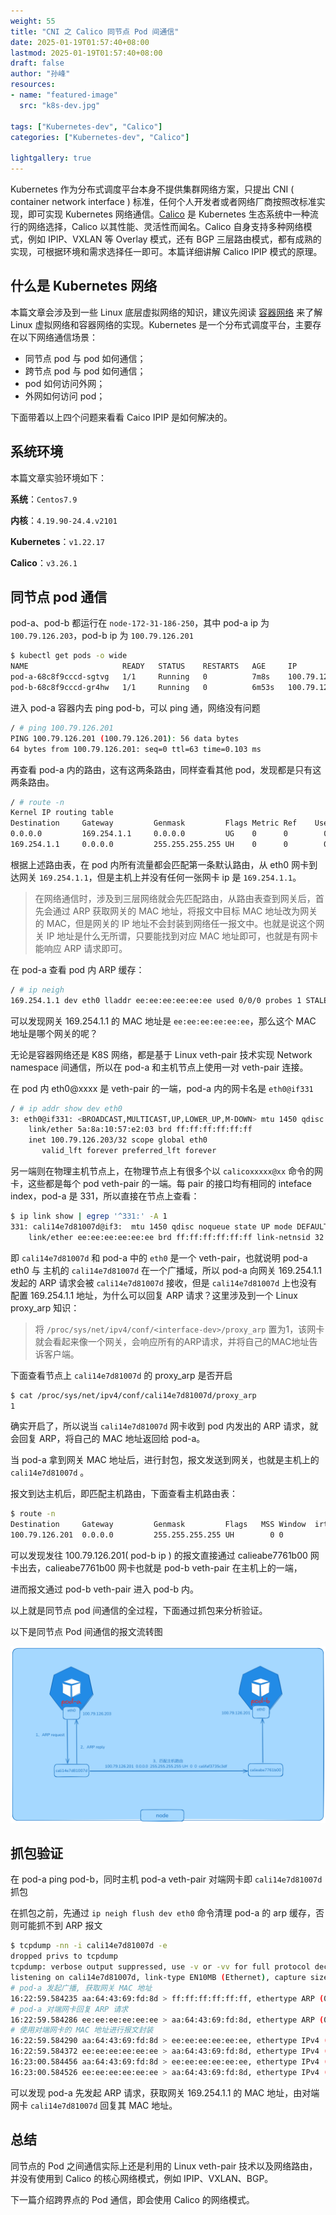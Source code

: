 ```yaml
---
weight: 55
title: "CNI 之 Calico 同节点 Pod 间通信"
date: 2025-01-19T01:57:40+08:00
lastmod: 2025-01-19T01:57:40+08:00
draft: false
author: "孙峰"
resources:
- name: "featured-image"
  src: "k8s-dev.jpg"

tags: ["Kubernetes-dev", "Calico"]
categories: ["Kubernetes-dev", "Calico"]

lightgallery: true
---
```


Kubernetes 作为分布式调度平台本身不提供集群网络方案，只提出 CNI ( container network interface ) 标准，任何个人开发者或者网络厂商按照改标准实现，即可实现 Kubernetes 网络通信。[Calico](https://www.tigera.io/project-calico/)  是 Kubernetes 生态系统中一种流行的网络选择，Calico 以其性能、灵活性而闻名。Calico 自身支持多种网络模式，例如 IPIP、VXLAN 等 Overlay 模式，还有 BGP 三层路由模式，都有成熟的实现，可根据环境和需求选择任一即可。本篇详细讲解 Calico IPIP 模式的原理。

## 什么是 Kubernetes 网络

本篇文章会涉及到一些 Linux 底层虚拟网络的知识，建议先阅读 [容器网络](https://sfeng1996.github.io/container-network/) 来了解 Linux 虚拟网络和容器网络的实现。Kubernetes 是一个分布式调度平台，主要存在以下网络通信场景：

- 同节点 pod 与 pod 如何通信；
- 跨节点 pod 与 pod 如何通信；
- pod 如何访问外网；
- 外网如何访问 pod；

下面带着以上四个问题来看看 Caico IPIP 是如何解决的。

## 系统环境

本篇文章实验环境如下：

**系统**：`Centos7.9`

**内核**：`4.19.90-24.4.v2101`

**Kubernetes**：`v1.22.17`

**Calico**：`v3.26.1`

## 同节点 pod 通信

pod-a、pod-b 都运行在 `node-172-31-186-250`，其中 pod-a ip 为 `100.79.126.203`，pod-b ip 为 `100.79.126.201`

```bash
$ kubectl get pods -o wide
NAME                     READY   STATUS    RESTARTS   AGE     IP               NODE                  NOMINATED NODE   READINESS GATES
pod-a-68c8f9cccd-sgtvg   1/1     Running   0          7m8s    100.79.126.203   node-172-31-186-250   <none>           <none>
pod-b-68c8f9cccd-gr4hw   1/1     Running   0          6m53s   100.79.126.201   node-172-31-186-250   <none>           <none>
```

进入 pod-a 容器内去 ping pod-b，可以 ping 通，网络没有问题

```bash
/ # ping 100.79.126.201
PING 100.79.126.201 (100.79.126.201): 56 data bytes
64 bytes from 100.79.126.201: seq=0 ttl=63 time=0.103 ms
```

再查看 pod-a 内的路由，这有这两条路由，同样查看其他 pod，发现都是只有这两条路由。

```bash
/ # route -n
Kernel IP routing table
Destination     Gateway         Genmask         Flags Metric Ref    Use Iface
0.0.0.0         169.254.1.1     0.0.0.0         UG    0      0        0 eth0
169.254.1.1     0.0.0.0         255.255.255.255 UH    0      0        0 eth0
```

根据上述路由表，在 pod 内所有流量都会匹配第一条默认路由，从 eth0 网卡到达网关 `169.254.1.1`，但是主机上并没有任何一张网卡 ip 是 `169.254.1.1`。

> 在网络通信时，涉及到三层网络就会先匹配路由，从路由表查到网关后，首先会通过 ARP 获取网关的 MAC 地址，将报文中目标 MAC 地址改为网关的 MAC，但是网关的 IP 地址不会封装到网络任一报文中。也就是说这个网关 IP 地址是什么无所谓，只要能找到对应 MAC 地址即可，也就是有网卡能响应 ARP 请求即可。
>

在 pod-a 查看 pod 内 ARP 缓存：

```bash
/ # ip neigh
169.254.1.1 dev eth0 lladdr ee:ee:ee:ee:ee:ee used 0/0/0 probes 1 STALE
```

可以发现网关 169.254.1.1 的 MAC 地址是 `ee:ee:ee:ee:ee:ee`，那么这个 MAC 地址是哪个网关的呢？

无论是容器网络还是 K8S 网络，都是基于 Linux veth-pair 技术实现 Network namespace 间通信，所以在 pod-a 和主机节点上使用一对 veth-pair 连接。

在 pod 内 eth0@xxxx 是 veth-pair 的一端，pod-a 内的网卡名是 `eth0@if331`

```bash
/ # ip addr show dev eth0
3: eth0@if331: <BROADCAST,MULTICAST,UP,LOWER_UP,M-DOWN> mtu 1450 qdisc noqueue state UP qlen 1000
    link/ether 5a:8a:10:57:e2:03 brd ff:ff:ff:ff:ff:ff
    inet 100.79.126.203/32 scope global eth0
       valid_lft forever preferred_lft forever
```

另一端则在物理主机节点上，在物理节点上有很多个以 `calicoxxxxx@xx` 命令的网卡，这些都是每个 pod veth-pair 的一端。每 pair 的接口均有相同的 inteface index，pod-a 是 331，所以直接在节点上查看：

```bash
$ ip link show | egrep '^331:' -A 1
331: cali14e7d81007d@if3:  mtu 1450 qdisc noqueue state UP mode DEFAULT group default qlen 1000
    link/ether ee:ee:ee:ee:ee:ee brd ff:ff:ff:ff:ff:ff link-netnsid 32
```

即 `cali14e7d81007d` 和 pod-a 中的 `eth0` 是一个 veth-pair，也就说明 pod-a eth0 与 主机的 `cali14e7d81007d` 在一个广播域，所以 pod-a 向网关 169.254.1.1 发起的 ARP 请求会被 `cali14e7d81007d` 接收，但是 `cali14e7d81007d`  上也没有配置 169.254.1.1 地址，为什么可以回复 ARP 请求？这里涉及到一个 Linux proxy_arp 知识：

> 将 `/proc/sys/net/ipv4/conf/<interface-dev>/proxy_arp` 置为1，该网卡就会看起来像一个网关，会响应所有的ARP请求，并将自己的MAC地址告诉客户端。
>

下面查看节点上 `cali14e7d81007d` 的 proxy_arp 是否开启

```bash
$ cat /proc/sys/net/ipv4/conf/cali14e7d81007d/proxy_arp
1
```

确实开启了，所以说当 `cali14e7d81007d` 网卡收到 pod 内发出的 ARP 请求，就会回复 ARP，将自己的 MAC 地址返回给 pod-a。

当 pod-a 拿到网关 MAC 地址后，进行封包，报文发送到网关，也就是主机上的  `cali14e7d81007d` 。

报文到达主机后，即匹配主机路由，下面查看主机路由表：

```bash
$ route -n 
Destination     Gateway         Genmask         Flags   MSS Window  irtt Iface
100.79.126.201  0.0.0.0         255.255.255.255 UH        0 0          0 calieabe7761b00
```

可以发现发往 100.79.126.201( pod-b ip ) 的报文直接通过 calieabe7761b00 网卡出去，calieabe7761b00 网卡也就是 pod-b veth-pair 在主机上的一端，

进而报文通过 pod-b veth-pair 进入 pod-b 内。

以上就是同节点 pod 间通信的全过程，下面通过抓包来分析验证。

以下是同节点 Pod 间通信的报文流转图

![calico](calico-onenode.png)

## 抓包验证

在 pod-a ping pod-b，同时主机 pod-a veth-pair 对端网卡即 `cali14e7d81007d` 抓包

在抓包之前，先通过 `ip neigh flush dev eth0` 命令清理 pod-a 的 arp 缓存，否则可能抓不到 ARP 报文

```bash
$ tcpdump -nn -i cali14e7d81007d -e
dropped privs to tcpdump
tcpdump: verbose output suppressed, use -v or -vv for full protocol decode
listening on cali14e7d81007d, link-type EN10MB (Ethernet), capture size 262144 bytes
# pod-a 发起广播, 获取网关 MAC 地址
16:22:59.584235 aa:64:43:69:fd:8d > ff:ff:ff:ff:ff:ff, ethertype ARP (0x0806), length 42: Request who-has 169.254.1.1 tell 100.79.126.235, length 28
# pod-a 对端网卡回复 ARP 请求
16:22:59.584286 ee:ee:ee:ee:ee:ee > aa:64:43:69:fd:8d, ethertype ARP (0x0806), length 42: Reply 169.254.1.1 is-at ee:ee:ee:ee:ee:ee, length 28
# 使用对端网卡的 MAC 地址进行报文封装
16:22:59.584290 aa:64:43:69:fd:8d > ee:ee:ee:ee:ee:ee, ethertype IPv4 (0x0800), length 98: 100.79.126.235 > 100.79.126.201: ICMP echo request, id 15, seq 0, length 64    
16:22:59.584372 ee:ee:ee:ee:ee:ee > aa:64:43:69:fd:8d, ethertype IPv4 (0x0800), length 98: 100.79.126.201 > 100.79.126.235: ICMP echo reply, id 15, seq 0, length 64      
16:23:00.584456 aa:64:43:69:fd:8d > ee:ee:ee:ee:ee:ee, ethertype IPv4 (0x0800), length 98: 100.79.126.235 > 100.79.126.201: ICMP echo request, id 15, seq 1, length 64
16:23:00.584526 ee:ee:ee:ee:ee:ee > aa:64:43:69:fd:8d, ethertype IPv4 (0x0800), length 98: 100.79.126.201 > 100.79.126.235: ICMP echo reply, id 15, seq 1, length 64   
```

可以发现 pod-a 先发起 ARP 请求，获取网关 169.254.1.1 的 MAC 地址，由对端网卡 `cali14e7d81007d` 回复其 MAC 地址。

## 总结

同节点的 Pod 之间通信实际上还是利用的 Linux veth-pair 技术以及网络路由，并没有使用到 Calico 的核心网络模式，例如 IPIP、VXLAN、BGP。

下一篇介绍跨界点的 Pod 通信，即会使用 Calico 的网络模式。